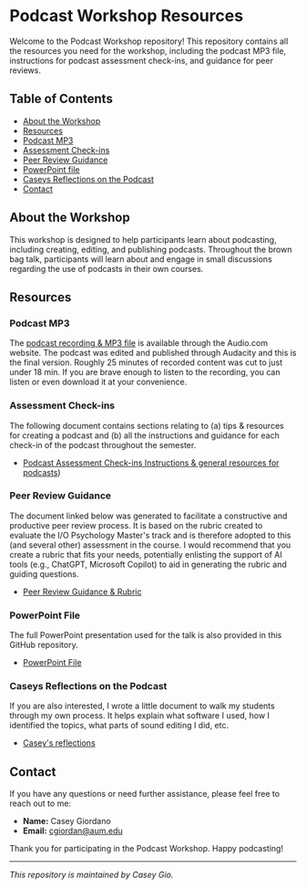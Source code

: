 # Podcast Workshop Resources

Welcome to the Podcast Workshop repository! This repository contains all the resources you need for the workshop, including the podcast MP3 file, instructions for podcast assessment check-ins, and guidance for peer reviews.

## Table of Contents

- [About the Workshop](#about-the-workshop)
- [Resources](#resources)
- [Podcast MP3](#podcast-mp3)
- [Assessment Check-ins](#assessment-check-ins)
- [Peer Review Guidance](#peer-review-guidance)
- [PowerPoint file](#powerpoint-file)
- [Caseys Reflections on the Podcast](#caseys-reflections-on-the-podcast)
- [Contact](#contact)

## About the Workshop

This workshop is designed to help participants learn about podcasting, including creating, editing, and publishing podcasts. Throughout the brown bag talk, participants will learn about and engage in small discussions regarding the use of podcasts in their own courses. 

## Resources

### Podcast MP3

The [podcast recording & MP3 file](https://audio.com/casey-giordano/audio/personnel-selection-podcast) is available through the Audio.com website. The podcast was edited and published through Audacity and this is the final version. Roughly 25 minutes of recorded content was cut to just under 18 min. If you are brave enough to listen to the recording, you can listen or even download it at your convenience. 

### Assessment Check-ins

The following document contains sections relating to (a) tips & resources for creating a podcast and (b) all the instructions and guidance for each check-in of the podcast throughout the semester. 

- [Podcast Assessment Check-ins Instructions & general resources for podcasts](https://github.com/CaseyGio/Podcast/blob/main/Creating%20podcast%20guide%20steps%20and%20instructions.docx))

### Peer Review Guidance

The document linked below was generated to facilitate a constructive and productive peer review process. It is based on the rubric created to evaluate the I/O Psychology Master's track and is therefore adopted to this (and several other) assessment in the course. I would recommend that you create a rubric that fits your needs, potentially enlisting the support of AI tools (e.g., ChatGPT, Microsoft Copilot) to aid in generating the rubric and guiding questions. 

- [Peer Review Guidance & Rubric](https://github.com/CaseyGio/Podcast/blob/main/Podcast%20peer%20review%20instructions%20and%20rubric.docx)

### PowerPoint File

The full PowerPoint presentation used for the talk is also provided in this GitHub repository. 

- [PowerPoint File](https://github.com/CaseyGio/Podcast/blob/main/Student%20podcasts.pptx)

### Caseys Reflections on the Podcast

If you are also interested, I wrote a little document to walk my students through my own process. It helps explain what software I used, how I identified the topics, what parts of sound editing I did, etc. 

- [Casey's reflections](https://github.com/CaseyGio/Podcast/blob/main/Caseys%20reflections%20on%20podcasting.md)

## Contact

If you have any questions or need further assistance, please feel free to reach out to me:

- **Name:** Casey Giordano
- **Email:** [cgiordan@aum.edu](mailto:cgiordan@aum.edu)

Thank you for participating in the Podcast Workshop. Happy podcasting!

---

*This repository is maintained by Casey Gio.*
